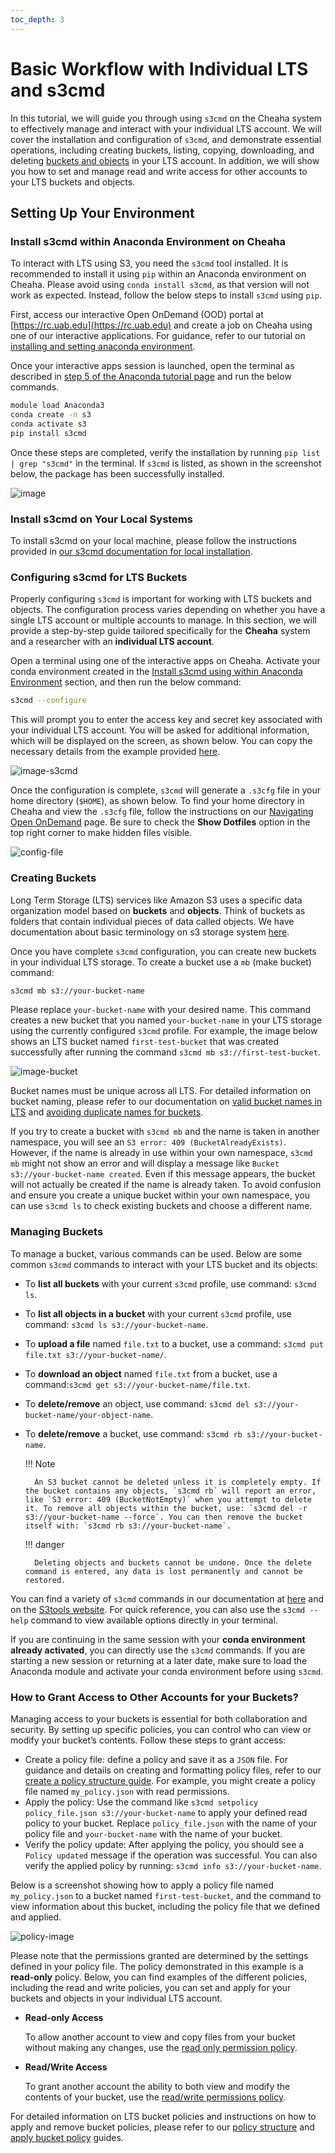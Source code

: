 ```yaml
---
toc_depth: 3
---
```

# Basic Workflow with Individual LTS and s3cmd

In this tutorial, we will guide you through using `s3cmd` on the Cheaha system to effectively manage and interact with your individual LTS account. We will cover the installation and configuration of `s3cmd`, and demonstrate essential operations, including creating buckets, listing, copying, downloading, and deleting [buckets and objects](../index.md/#terminology) in your LTS account. In addition, we will show you how to set and manage read and write access for other accounts to your LTS buckets and objects.

## Setting Up Your Environment

### Install s3cmd within Anaconda Environment on Cheaha

To interact with LTS using S3, you need the `s3cmd` tool installed. It is recommended to install it using `pip` within an Anaconda environment on Cheaha. Please avoid using `conda install s3cmd`, as that version will not work as expected. Instead, follow the below steps to install `s3cmd` using `pip`.

First, access our interactive Open OnDemand (OOD) portal at [https://rc.uab.edu](https://rc.uab.edu) and create a job on Cheaha using one of our interactive applications. For guidance, refer to our tutorial on [installing and setting anaconda environment](../../../cheaha/tutorial/pytorch_tensorflow.md/#installing-anaconda-environments-using-terminal).

Once your interactive apps session is launched, open the terminal as described in [step 5 of the Anaconda tutorial page](../../../cheaha/tutorial/pytorch_tensorflow.md/#installing-anaconda-environments-using-terminal) and run the below commands.

```bash
module load Anaconda3
conda create -n s3 
conda activate s3
pip install s3cmd
```

Once these steps are completed, verify the installation by running `pip list | grep "s3cmd"` in the terminal. If `s3cmd` is listed, as shown in the screenshot below, the package has been successfully installed.

![image](../images/pip-s3cmd.png)

### Install s3cmd on Your Local Systems

To install s3cmd on your local machine, please follow the instructions provided in [our s3cmd documentation for local installation](../../../data_management/lts/interfaces.md/#installation-of-s3cmd-and-s5cmd-on-personal-system).

### Configuring s3cmd for LTS Buckets

Properly configuring `s3cmd` is important for working with LTS buckets and objects. The configuration process varies depending on whether you have a single LTS account or multiple accounts to manage. In this section, we will provide a step-by-step guide tailored specifically for the **Cheaha** system and a researcher with an **individual LTS account**.

Open a terminal using one of the interactive apps on Cheaha. Activate your conda environment created in the [Install s3cmd using within Anaconda Environment](./individual_lts_tutorial.md/#install-s3cmd-within-anaconda-environment-on-cheaha) section, and then run the below command:

```bash
s3cmd --configure
```

This will prompt you to enter the access key and secret key associated with your individual LTS account. You will be asked for additional information, which will be displayed on the screen, as shown below. You can copy the necessary details from the example provided [here](../interfaces.md/#configuring-s3cmd).

![image-s3cmd](../images/config-s3cmd.png)

Once the configuration is complete, `s3cmd` will generate a `.s3cfg` file in your home directory (`$HOME`), as shown below. To find your home directory in Cheaha and view the `.s3cfg` file, follow the instructions on our [Navigating Open OnDemand](../../../cheaha/open_ondemand/ood_layout.md/#navigating-open-ondemand) page. Be sure to check the **Show Dotfiles** option in the top right corner to make hidden files visible.

![config-file](../images/s3cfg.png)

### Creating Buckets

Long Term Storage (LTS) services like Amazon S3 uses a specific data organization model based on **buckets** and **objects**. Think of buckets as folders that contain individual pieces of data called objects. We have documentation about basic terminology on s3 storage system [here](../index.md/#terminology).

Once you have complete `s3cmd` configuration, you can create new buckets in your individual LTS storage. To create a bucket use a `mb` (make bucket) command:

```bash
s3cmd mb s3://your-bucket-name
```

Please replace `your-bucket-name` with your desired name. This command creates a new bucket that you named `your-bucket-name` in your LTS storage using the currently configured `s3cmd` profile. For example, the image below shows an LTS bucket named `first-test-bucket` that was created successfully after running the command `s3cmd mb s3://first-test-bucket`.

![image-bucket](../images/create-bucket.png)

Bucket names must be unique across all LTS. For detailed information on bucket naming, please refer to our documentation on [valid bucket names in LTS](../lts_faq.md) and [avoiding duplicate names for buckets](../index.md/#avoiding-duplicate-names-for-buckets). 

If you try to create a bucket with `s3cmd mb` and the name is taken in another namespace, you will see an `S3 error: 409 (BucketAlreadyExists)`. However, if the name is already in use within your own namespace, `s3cmd mb` might not show an error and will display a message like `Bucket s3://your-bucket-name created`. Even if this message appears, the bucket will not actually be created if the name is already taken. To avoid confusion and ensure you create a unique bucket within your own namespace, you can use `s3cmd ls` to check existing buckets and choose a different name.

### Managing Buckets

To manage a bucket, various commands can be used. Below are some common `s3cmd` commands to interact with your LTS bucket and its objects:

- To **list all buckets** with your current `s3cmd` profile, use command: `s3cmd ls`.
- To **list all objects in a bucket** with your current `s3cmd` profile, use command: `s3cmd ls s3://your-bucket-name`.
- To **upload a file**  named `file.txt` to a bucket, use a command: `s3cmd put file.txt s3://your-bucket-name/`.
- To **download an object** named `file.txt` from a bucket, use a command:`s3cmd get s3://your-bucket-name/file.txt`.
- To **delete/remove** an object, use command: `s3cmd del s3://your-bucket-name/your-object-name`.
- To **delete/remove** a bucket, use command: `s3cmd rb s3://your-bucket-name`.

    <!-- markdownlint-disable MD046 -->
    !!! Note

        An S3 bucket cannot be deleted unless it is completely empty. If the bucket contains any objects, `s3cmd rb` will report an error, like `S3 error: 409 (BucketNotEmpty)` when you attempt to delete it. To remove all objects within the bucket, use: `s3cmd del -r s3://your-bucket-name --force`. You can then remove the bucket itself with: `s3cmd rb s3://your-bucket-name`.
    <!-- markdownlint-disable MD046 -->

    <!-- markdownlint-disable MD046 -->
    !!! danger

        Deleting objects and buckets cannot be undone. Once the delete command is entered, any data is lost permanently and cannot be restored.
    <!-- markdownlint-enable MD046 -->

You can find a variety of `s3cmd` commands in our documentation at [here](../../lts/interfaces.md/#s3cmd-commands) and on the [S3tools website](https://s3tools.org/usage). For quick reference, you can also use the `s3cmd --help` command to view available options directly in your terminal.

If you are continuing in the same session with your **conda environment already activated**, you can directly use the `s3cmd` commands. If you are starting a new session or returning at a later date, make sure to load the Anaconda module and activate your conda environment before using `s3cmd`.

### How to Grant Access to Other Accounts for your Buckets?

Managing access to your buckets is essential for both collaboration and security. By setting up specific policies, you can control who can view or modify your bucket’s contents. Follow these steps to grant access:

- Create a policy file: define a policy and save it as a `JSON` file. For guidance and details on creating and formatting policy files, refer to our [create a policy structure guide](../policies.md/#policy-structure). For example, you might create a policy file named `my_policy.json` with read permissions.
- Apply the policy: Use the command like `s3cmd setpolicy policy_file.json s3://your-bucket-name` to apply your defined read policy to your bucket. Replace `policy_file.json` with the name of your policy file and `your-bucket-name` with the name of your bucket.
- Verify the policy update: After applying the policy, you should see a `Policy updated` message if the operation was successful. You can also verify the applied policy by running: `s3cmd info s3://your-bucket-name`.

Below is a screenshot showing how to apply a policy file named `my_policy.json` to a bucket named `first-test-bucket`, and the command to view information about this bucket, including the policy file that we defined and applied.

![policy-image](../images/policy.png)

Please note that the permissions granted are determined by the settings defined in your policy file. The policy demonstrated in this example is a **read-only** policy. Below, you can find examples of the different policies, including the read and write policies, you can set and apply for your buckets and objects in your individual LTS account.

- **Read-only Access**

    To allow another account to view and copy files from your bucket without making any changes, use the [read only permission policy](../policies.md/#read-only-for-all-files).

- **Read/Write Access**

    To grant another account the ability to both view and modify the contents of your bucket, use the [read/write permissions policy](../policies.md/#read-write-permissions).

For detailed information on LTS bucket policies and instructions on how to apply and remove bucket policies, please refer to our [policy structure](../policies.md/#policy-structure) and [apply bucket policy](../policies.md/#applying-a-policy) guides.
